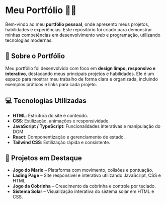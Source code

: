 # Meu Portfólio 💼✨

Bem-vindo ao meu **portfólio pessoal**, onde apresento meus projetos, habilidades e experiências. Este repositório foi criado para demonstrar minhas competências em desenvolvimento web e programação, utilizando tecnologias modernas.

## 🎯 Sobre o Portfólio
Meu portfólio foi desenvolvido com foco em **design limpo, responsivo e interativo**, destacando meus principais projetos e habilidades. Ele é um espaço para mostrar meu trabalho de forma clara e organizada, incluindo exemplos práticos e links para cada projeto.

## 💻 Tecnologias Utilizadas
- **HTML**: Estrutura do site e conteúdo.  
- **CSS**: Estilização, animações e responsividade.  
- **JavaScript / TypeScript**: Funcionalidades interativas e manipulação do DOM.  
- **React**: Componentização e gerenciamento de estado.  
- **Tailwind CSS**: Estilização rápida e consistente.

## 🚀 Projetos em Destaque
- **Jogo do Mario** – Plataforma com movimento, colisões e pontuação.  
- **Lading Page** – Site responsivel e interativo utilizando JavaScript, CSS e HTML  
- **Jogo da Cobrinha** – Crescimento da cobrinha e controle por teclado.  
- **Sistema Solar** – Visualização interativa do sistema solar em HTML e CSS.  


